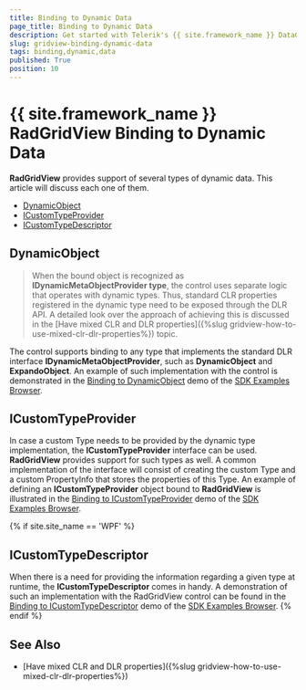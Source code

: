 ```yaml
---
title: Binding to Dynamic Data
page_title: Binding to Dynamic Data
description: Get started with Telerik's {{ site.framework_name }} DataGrid and learn how to bind the control to different types of dynamic data.
slug: gridview-binding-dynamic-data
tags: binding,dynamic,data
published: True
position: 10
---
```


# {{ site.framework_name }} RadGridView Binding to Dynamic Data

__RadGridView__ provides support of several types of dynamic data. This article will discuss each one of them.

* [DynamicObject](#dynamicobject)
* [ICustomTypeProvider](#icustomtypeprovider)
* [ICustomTypeDescriptor](#icustomtypedescriptor)

## DynamicObject

>When the bound object is recognized as __IDynamicMetaObjectProvider type__, the control uses separate logic that operates with dynamic types. Thus, standard CLR properties registered in the dynamic type need to be exposed through the DLR API. A detailed look over the approach of achieving this is discussed in the [Have mixed CLR and DLR properties]({%slug gridview-how-to-use-mixed-clr-dlr-properties%}) topic.

The control supports binding to any type that implements the standard DLR interface  __IDynamicMetaObjectProvider__, such as __DynamicObject__ and __ExpandoObject__. An example of such implementation with the control is demonstrated in the [Binding to DynamicObject](https://github.com/telerik/xaml-sdk/tree/master/GridView/BindingToDynamicObject) demo of the [SDK Examples Browser](https://demos.telerik.com/xaml-sdkbrowser/).

## ICustomTypeProvider

In case a custom Type needs to be provided by the dynamic type implementation, the __ICustomTypeProvider__ interface can be used. __RadGridView__ provides support for such types as well. A common implementation of the interface will consist of creating the custom Type and a custom PropertyInfo that stores the properties of this Type. An example of defining an __ICustomTypeProvider__ object bound to __RadGridView__ is illustrated in the [Binding to ICustomTypeProvider](https://github.com/telerik/xaml-sdk/tree/master/GridView/BindingToICustomTypeProvider) demo of the [SDK Examples Browser](https://demos.telerik.com/xaml-sdkbrowser/).

{% if site.site_name == 'WPF' %}
## ICustomTypeDescriptor

When there is a need for providing the information regarding a given type at runtime, the __ICustomTypeDescriptor__ comes in handy. A demonstration of such an implementation with the RadGridView control can be found in the [Binding to ICustomTypeDescriptor](https://github.com/telerik/xaml-sdk/tree/master/GridView/BindingToICustomTypeDescriptor) demo of the [SDK Examples Browser](https://demos.telerik.com/xaml-sdkbrowser/).
{% endif %}

## See Also

* [Have mixed CLR and DLR properties]({%slug gridview-how-to-use-mixed-clr-dlr-properties%})
